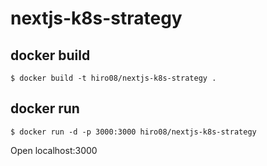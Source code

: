 # nextjs-k8s-strategy

## docker build

```
$ docker build -t hiro08/nextjs-k8s-strategy .
```

## docker run 

```
$ docker run -d -p 3000:3000 hiro08/nextjs-k8s-strategy
```

Open localhost:3000
